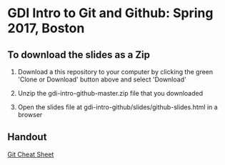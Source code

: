 # GDI Intro to Git and Github: Spring 2017, Boston

## To download the slides as a Zip

1. Download a this repository to your computer by clicking the green 'Clone or Download' button above and select 'Download'

2. Unzip the gdi-intro-github-master.zip file that you downloaded

3. Open the slides file at gdi-intro-github/slides/github-slides.html in a browser

## Handout
[Git Cheat Sheet](https://services.github.com/on-demand/downloads/github-git-cheat-sheet.pdf)
